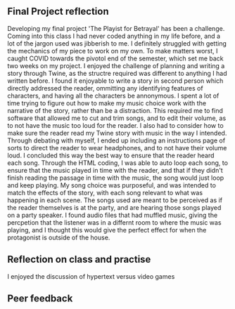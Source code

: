 ## Final Project reflection
Developing my final project 'The Playist for Betrayal' has been a challenge. Coming into this class I had never coded anything in my life before, and a lot of the jargon used was jibberish to me. I definitely struggled with getting the mechanics of my piece to work on my own. To make matters worst, I caught COVID towards the pivotol end of the semester, which set me back two weeks on my project.
I enjoyed the challenge of planning and writing a story through Twine, as the structre required was different to anything I had written before. I found it enjoyable to write a story in second person which directly addressed the reader, ommitting any identifying features of characters, and having all the characters be annonymous. I spent a lot of time trying to figure out how to make my music choice work with the narrative of the story, rather than be a distraction. This required me to find software that allowed me to cut and trim songs, and to edit their volume, as to not have the music too loud for the reader. I also had to consider how to make sure the reader read my Twine story with music in the way I intended. Through debating with myself, I ended up including an instructions page of sorts to direct the reader to wear headphones, and to not have their volume loud. I concluded this way the best way to ensure that the reader heard each song. Through the HTML coding, I was able to auto loop each song, to ensure that the music played in time with the reader, and that if they didn't finish reading the passage in time with the music, the song would just loop and keep playing. My song choice was purposeful, and was intended to match the effects of the story, with each song relevant to what was happening in each scene. The songs used are meant to be perceived as if the reader themselves is at the party, and are hearing those songs played on a party speaker. I found audio files that had muffled music, giving the percpetion that the listener was in a differnt room to where the music was playing, and I thought this would give the perfect effect for when the protagonist is outside of the house. 



## Reflection on class and practise
I enjoyed the discussion of hypertext versus video games


## Peer feedback
